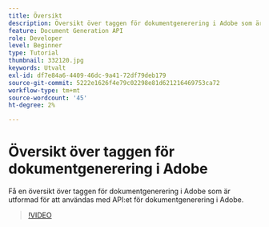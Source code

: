 ```yaml
---
title: Översikt
description: Översikt över taggen för dokumentgenerering i Adobe som är utformad för att användas med API:et för dokumentgenerering i Adobe
feature: Document Generation API
role: Developer
level: Beginner
type: Tutorial
thumbnail: 332120.jpg
keywords: Utvalt
exl-id: df7e84a6-4409-46dc-9a41-72df79deb179
source-git-commit: 5222e1626f4e79c02298e81d621216469753ca72
workflow-type: tm+mt
source-wordcount: '45'
ht-degree: 2%

---
```


# Översikt över taggen för dokumentgenerering i Adobe

Få en översikt över taggen för dokumentgenerering i Adobe som är utformad för att användas med API:et för dokumentgenerering i Adobe.

>[!VIDEO](https://video.tv.adobe.com/v/332120?hidetitle=true)
